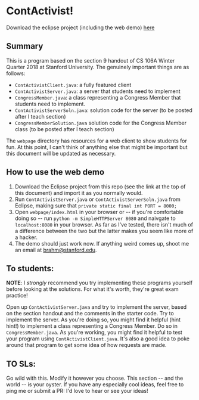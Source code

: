 # ContActivist!

Download the eclipse project (including the web demo) [here](https://github.com/brahmcapoor/CS106-teaching-materials/raw/master/CS106A/ContActivist/download.zip)

## Summary

This is a program based on the section 9 handout of CS 106A Winter Quarter 2018 at Stanford University. The genuinely important things are as follows:

* `ContActivistClient.java`: a fully featured client
* `ContActivistServer.java`: a server that students need to implement
* `CongressMember.java`: a class representing a Congress Member that students need to implement.
* `ContActivistServerSoln.java`: solution code for the server (to be posted after I teach section)
* `CongressMemberSolution.java` solution code for the Congress Member class (to be posted after I teach section)

The `webpage` directory has resources for a web client to show students for fun. At this point, I can't think of anything else that might be important but this document will be updated as necessary. 

## How to use the web demo

1) Download the Eclipse project from this repo (see the link at the top of this document) and import it as you normally would.
2) Run `ContActivistServer.java` or `ContActivistServerSoln.java` from Eclipse, making sure that `private static final int PORT = 8000;`
3) Open `webpage/index.html` in your browser or -- if you're comfortable doing so -- run `python -m SimpleHTTPServer 8080` and naivgate to `localhost:8080` in your browser. As far as I've tested, there isn't much of a difference between the two but the latter makes you seem like more of a hacker.
4) The demo should just work now. If anything weird comes up, shoot me an email at brahm@stanford.edu. 

## To students:

**NOTE**: I _strongly_ recommend you try implementing these programs yourself before looking at the solutions. For what it's worth, they're great exam practice!

Open up `ContActivistServer.java` and try to implement the server, based on the section handout and the comments in the starter code. Try to implement the server. As you're doing so, you might find it helpful (hint hint!) to implement a class representing a Congress Member. Do so in `CongressMember.java`. As you're working, you might find it helpful to test your program using `ContActivistClient.java`. It's also a good idea to poke around that program to get some idea of how requests are made. 

## TO SLs:

Go wild with this. Modify it however you choose. This section -- and the world -- is your oyster. If you have any especially cool ideas, feel free to ping me or submit a PR: I'd love to hear or see your ideas!


